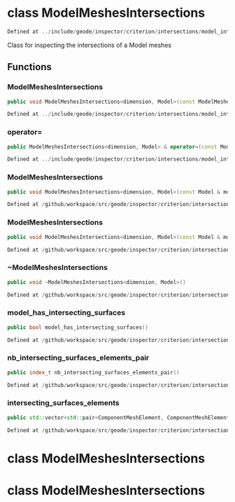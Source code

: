 # class ModelMeshesIntersections

```cpp
Defined at ../include/geode/inspector/criterion/intersections/model_intersections.h#43
```

 Class for inspecting the intersections of a Model meshes



## Functions

### ModelMeshesIntersections

```cpp
public void ModelMeshesIntersections<dimension, Model>(const ModelMeshesIntersections<dimension, Model> & )
```

```cpp
Defined at ../include/geode/inspector/criterion/intersections/model_intersections.h#45
```

### operator=

```cpp
public ModelMeshesIntersections<dimension, Model> & operator=(const ModelMeshesIntersections<dimension, Model> & )
```

```cpp
Defined at ../include/geode/inspector/criterion/intersections/model_intersections.h#45
```

### ModelMeshesIntersections

```cpp
public void ModelMeshesIntersections<dimension, Model>(const Model & model)
```

```cpp
Defined at /github/workspace/src/geode/inspector/criterion/intersections/model_intersections.cpp#570
```

### ModelMeshesIntersections

```cpp
public void ModelMeshesIntersections<dimension, Model>(const Model & model, bool verbose)
```

```cpp
Defined at /github/workspace/src/geode/inspector/criterion/intersections/model_intersections.cpp#577
```

### ~ModelMeshesIntersections

```cpp
public void ~ModelMeshesIntersections<dimension, Model>()
```

```cpp
Defined at /github/workspace/src/geode/inspector/criterion/intersections/model_intersections.cpp#584
```

### model_has_intersecting_surfaces

```cpp
public bool model_has_intersecting_surfaces()
```

```cpp
Defined at /github/workspace/src/geode/inspector/criterion/intersections/model_intersections.cpp#589
```

### nb_intersecting_surfaces_elements_pair

```cpp
public index_t nb_intersecting_surfaces_elements_pair()
```

```cpp
Defined at /github/workspace/src/geode/inspector/criterion/intersections/model_intersections.cpp#596
```

### intersecting_surfaces_elements

```cpp
public std::vector<std::pair<ComponentMeshElement, ComponentMeshElement> > intersecting_surfaces_elements()
```

```cpp
Defined at /github/workspace/src/geode/inspector/criterion/intersections/model_intersections.cpp#603
```



# class ModelMeshesIntersections

# class ModelMeshesIntersections

